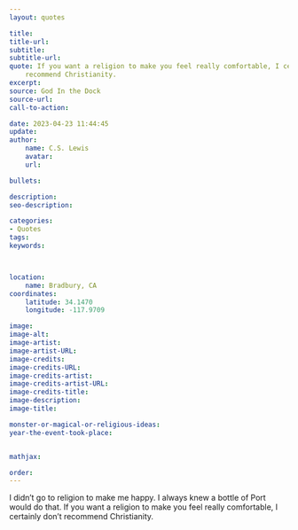 ```yaml
---
layout: quotes

title:
title-url:
subtitle:
subtitle-url:
quote: If you want a religion to make you feel really comfortable, I certainly don’t
    recommend Christianity.
excerpt:
source: God In the Dock
source-url:
call-to-action:

date: 2023-04-23 11:44:45
update:
author:
    name: C.S. Lewis
    avatar:
    url:

bullets:

description:
seo-description:

categories:
- Quotes
tags:
keywords:



location:
    name: Bradbury, CA
coordinates:
    latitude: 34.1470
    longitude: -117.9709

image:
image-alt:
image-artist:
image-artist-URL:
image-credits:
image-credits-URL:
image-credits-artist:
image-credits-artist-URL:
image-credits-title:
image-description:
image-title:

monster-or-magical-or-religious-ideas:
year-the-event-took-place:


mathjax:

order:
---
```

I didn’t go to religion to make me happy. I always knew a bottle of Port would do that. If you want a religion to make you feel really comfortable, I certainly don’t recommend Christianity.